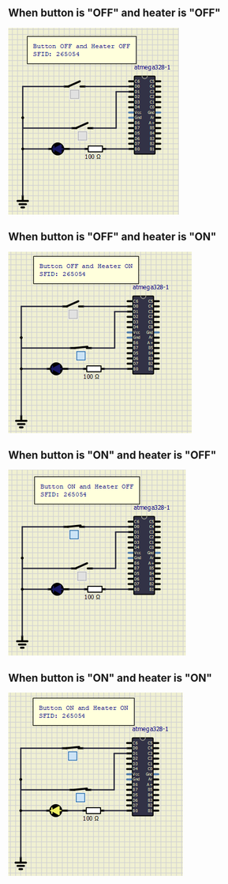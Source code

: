 ## When button is "OFF" and heater is "OFF" 

![simul1](https://github.com/Shriya-265054/EmbeddedC/blob/main/simulation/00.PNG)
## When button is "OFF" and heater is "ON"

![simul2](https://github.com/Shriya-265054/EmbeddedC/blob/main/simulation/01.PNG)

## When button is "ON" and heater is "OFF"

![simul3](https://github.com/Shriya-265054/EmbeddedC/blob/main/simulation/10.PNG)
## When button is "ON" and heater is "ON"

![simul4](https://github.com/Shriya-265054/EmbeddedC/blob/main/simulation/11.PNG)
